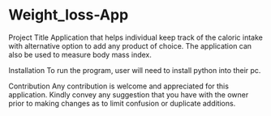 # Weight_loss-App

Project Title
Application that helps individual keep track of the caloric intake with alternative option to add any product of choice.  The application can also be used to measure body mass index.  

Installation 
To run the program, user will need to install python into their pc.

Contribution
Any contribution is welcome and appreciated for this application.  Kindly convey any suggestion that you have with the owner prior to making changes as to limit confusion or duplicate additions.  
